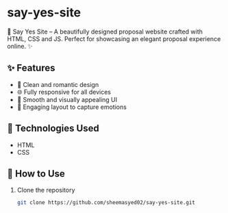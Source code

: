 # say-yes-site
📌 Say Yes Site – A beautifully designed proposal website crafted with HTML, CSS and JS. Perfect for showcasing an elegant proposal experience online. ✨

## ✨ Features
- 📌 Clean and romantic design  
- 🌐 Fully responsive for all devices  
- 🎨 Smooth and visually appealing UI  
- 💖 Engaging layout to capture emotions  

## 🚀 Technologies Used
- HTML  
- CSS  

## 🎯 How to Use
1. Clone the repository  
   ```bash
   git clone https://github.com/sheemasyed02/say-yes-site.git
